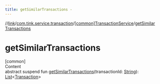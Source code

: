 ```yaml
---
title: getSimilarTransactions -
---
```

//[link](../../index.md)/[com.tink.service.transaction](../index.md)/[[common]TransactionService](index.md)/[getSimilarTransactions](get-similar-transactions.md)



# getSimilarTransactions  
[common]  
Content  
abstract suspend fun [getSimilarTransactions](get-similar-transactions.md)(transactionId: [String](https://kotlinlang.org/api/latest/jvm/stdlib/kotlin/-string/index.html)): [List](https://kotlinlang.org/api/latest/jvm/stdlib/kotlin.collections/-list/index.html)<[Transaction](../../com.tink.model.transaction/[common]-transaction/index.md)>  



